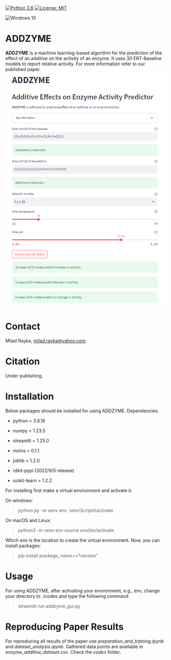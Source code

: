 [![Python 3.8](https://img.shields.io/badge/python-3.8-blue.svg)](https://www.python.org/downloads/release/python-360/)
[![License: MIT](https://img.shields.io/badge/License-MIT-yellow.svg)](https://opensource.org/licenses/MIT)

![Windows 10](https://img.shields.io/badge/Windows-0078D6?style=for-the-badge&logo=windows&logoColor=white)
# ADDZYME
**ADDZYME** is a machine learning-based algorithm for the prediction of the effect of an additive on the activity of an enzyme. It uses 30 ERT-Baseline models to report relative activity. For more information refer to our published paper.
![addzyme](https://github.com/miladrayka/addzyme/blob/main/addzyme.PNG)

# Contact

Milad Rayka, milad.rayka@yahoo.com

# Citation
Under publishing.

# Installation

Below packages should be installed for using ADDZYME. Dependencies:

- python = 3.8.16

- numpy = 1.23.5

- streamlit = 1.25.0

- molvs = 0.1.1

- joblib = 1.2.0

- rdkit-pypi  (2022/9/5 release)

- scikit-learn = 1.2.2

For installing first make a virtual environment and activate it.

On windows:

>    python py -m venv env
>    .\env\Scripts\activate

On macOS and Linux:

>    python3 -m venv env
>    source env/bin/activate

Which env is the location to create the virtual environment. Now, you can install packages:

>    pip install *package_name*==*version"

# Usage

For using ADDZYME, after activating your environment, e.g., env, change your directory to ./codes and type the following command:

>   streamlit run addzyme_gui.py

# Reproducing Paper Results

For reproducing all results of the paper use *preparation_and_training.ipynb* and *dataset_analysis.ipynb*. Gathered data points are available in *enzyme_additive_dataset.csv*. Check the *codes* folder.
